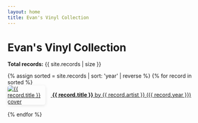 ```yaml
---
layout: home
title: Evan's Vinyl Collection
---
```


<style>
  .record-list { padding: 0; list-style: none; }
  .record-list li { margin-bottom: 1.2em; }
  .record-cover {
    max-width: 100px;
    height: auto;
    vertical-align: middle;
    margin-right: 1em;
    border-radius: 6px;
    box-shadow: 0 2px 8px rgba(0,0,0,0.1);
  }
  @media (max-width: 600px) {
    .record-cover { max-width: 60px; }
  }
</style>

# Evan's Vinyl Collection

**Total records:** {{ site.records | size }}

<ul class="record-list">
{% assign sorted = site.records | sort: 'year' | reverse %}
  {% for record in sorted %}
    <li>
      <a href="{{ record.url }}">
        <img src="{{ record.cover }}" alt="{{ record.title }} cover" class="record-cover" />
        <strong>{{ record.title }}</strong> by {{ record.artist }} ({{ record.year }})
      </a>
    </li>
  {% endfor %}
</ul>

